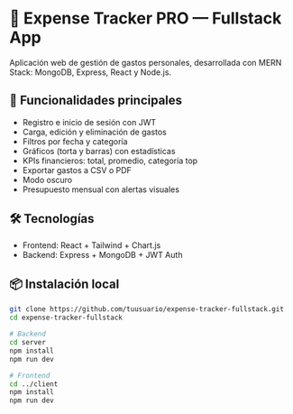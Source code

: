 # 💸 Expense Tracker PRO — Fullstack App

Aplicación web de gestión de gastos personales, desarrollada con MERN Stack: MongoDB, Express, React y Node.js.

## 🚀 Funcionalidades principales

- Registro e inicio de sesión con JWT
- Carga, edición y eliminación de gastos
- Filtros por fecha y categoría
- Gráficos (torta y barras) con estadísticas
- KPIs financieros: total, promedio, categoría top
- Exportar gastos a CSV o PDF
- Modo oscuro
- Presupuesto mensual con alertas visuales

## 🛠️ Tecnologías

- Frontend: React + Tailwind + Chart.js
- Backend: Express + MongoDB + JWT Auth

## 📦 Instalación local

```bash
git clone https://github.com/tuusuario/expense-tracker-fullstack.git
cd expense-tracker-fullstack

# Backend
cd server
npm install
npm run dev

# Frontend
cd ../client
npm install
npm run dev
```
